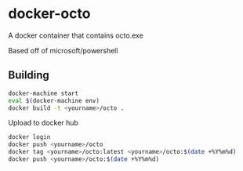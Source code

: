 # docker-octo

A docker container that contains octo.exe

Based off of microsoft/powershell

## Building

```bash
docker-machine start
eval $(docker-machine env)
docker build -t <yourname>/octo .
```

Upload to docker hub
```bash
docker login
docker push <yourname>/octo
docker tag <yourname>/octo:latest <yourname>/octo:$(date +%Y%m%d)
docker push <yourname>/octo:$(date +%Y%m%d)
```
